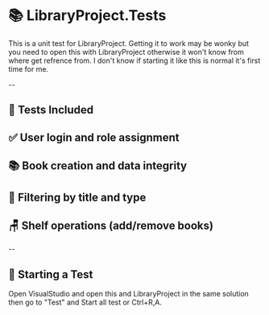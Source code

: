 # 📚 LibraryProject.Tests

  This is a unit test for LibraryProject.
  Getting it to work may be wonky but you need to open this with LibraryProject otherwise it won't know from where get refrence from.
  I don't know if starting it like this is normal it's first time for me.
  
--
  
## 🧪 Tests Included
## ✅ User login and role assignment

## 📚 Book creation and data integrity

## 🧹 Filtering by title and type

## 🪑 Shelf operations (add/remove books)

--

## 🚀 Starting a Test

  Open VisualStudio and open this and LibraryProject in the same solution then go to "Test" and Start all test or Ctrl+R,A.
    
